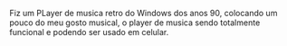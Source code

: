 Fiz um PLayer de musica retro do Windows dos anos 90, colocando um pouco do meu gosto musical, o player de musica sendo totalmente funcional e podendo ser usado em celular.

